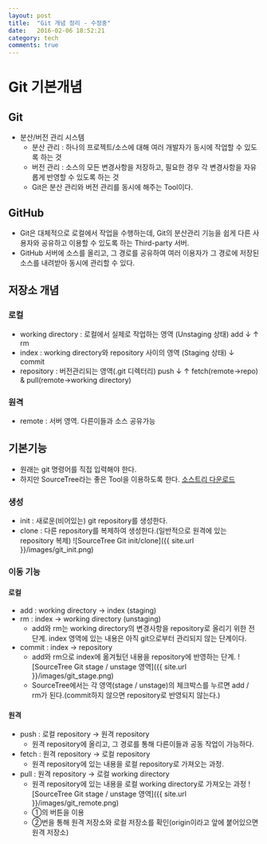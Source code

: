 ```yaml
---
layout: post
title:  "Git 개념 정리 - 수정중"
date:   2016-02-06 18:52:21
category: tech
comments: true
---
```

# Git 기본개념
## Git
* 분산/버전 관리 시스템
	* 분산 관리 : 하나의 프로젝트/소스에 대해 여러 개발자가 동시에 작업할 수 있도록 하는 것
	* 버전 관리 : 소스의 모든 변경사항을 저장하고, 필요한 경우 각 변경사항을 자유롭게 반영할 수 있도록 하는 것
	* Git은 분산 관리와 버전 관리를 동시에 해주는 Tool이다.

## GitHub
* Git은 대체적으로 로컬에서 작업을 수행하는데, Git의 분산관리 기능을 쉽게 다른 사용자와 공유하고 이용할 수 있도록 하는 Third-party 서버.
* GitHub 서버에 소스를 올리고, 그 경로를 공유하여 여러 이용자가 그 경로에 저장된 소스를 내려받아 동시에 관리할 수 있다.

## 저장소 개념
### 로컬
* working directory : 로컬에서 실제로 작업하는 영역		(Unstaging 상태)
			   add ↓ ↑ rm 
* index : working directory와 repository 사이의 영역	(Staging 상태)
					↓ commit
* repository : 버전관리되는 영역(.git 디렉터리)
			  push ↓ ↑ fetch(remote->repo) & pull(remote->working directory)
### 원격
* remote : 서버 영역. 다른이들과 소스 공유가능

## 기본기능
* 원래는 git 명령어를 직접 입력해야 한다.
* 하지만 SourceTree라는 좋은 Tool을 이용하도록 한다. [소스트리 다운로드](https://www.sourcetreeapp.com/ "소스트리 다운로드")

### 생성
* init : 새로운(비어있는) git repository를 생성한다.
* clone : 다른 repository를 복제하여 생성한다.(일반적으로 원격에 있는 repository 복제)
![SourceTree Git init/clone]({{ site.url }}/images/git_init.png)

### 이동 기능
#### 로컬
* add : working directory -> index (staging)
* rm : index -> working directory (unstaging)
	* add와 rm는 working directory의 변경사항을 repository로 올리기 위한 전 단계. index 영역에 있는 내용은 아직 git으로부터 관리되지 않는 단계이다.
* commit : index -> repository
	* add와 rm으로 index에 옮겨뒀던 내용을 repository에 반영하는 단계.
![SourceTree Git stage / unstage 영역]({{ site.url }}/images/git_stage.png)
	* SourceTree에서는 각 영역(stage / unstage)의 체크박스를 누르면 add / rm가 된다.(commit하지 않으면 repository로 반영되지 않는다.)

#### 원격
* push : 로컬 repository -> 원격 repository
	* 원격 repository에 올리고, 그 경로를 통해 다른이들과 공동 작업이 가능하다.
* fetch : 원격 repository -> 로컬 repository
	* 원격 repository에 있는 내용을 로컬 repository로 가져오는 과정.
* pull : 원격 repository -> 로컬 working directory
	* 원격 repository에 있는 내용을 로컬 working directory로 가져오는 과정
![SourceTree Git stage / unstage 영역]({{ site.url }}/images/git_remote.png)
	* ①의 버튼을 이용
	* ②번을 통해 원격 저장소와 로컬 저장소를 확인(origin이라고 앞에 붙어있으면 원격 저장소)